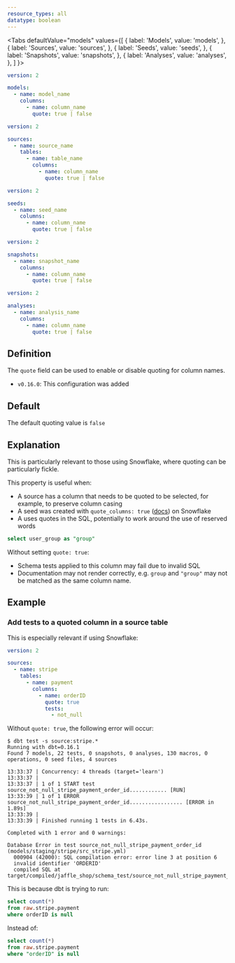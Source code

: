 ```yaml
---
resource_types: all
datatype: boolean
---
```


<Tabs
  defaultValue="models"
  values={[
    { label: 'Models', value: 'models', },
    { label: 'Sources', value: 'sources', },
    { label: 'Seeds', value: 'seeds', },
    { label: 'Snapshots', value: 'snapshots', },
    { label: 'Analyses', value: 'analyses', },
  ]
}>
<TabItem value="models">

<File name='models/schema.yml'>

```yml
version: 2

models:
  - name: model_name
    columns:
      - name: column_name
        quote: true | false

```

</File>

</TabItem>

<TabItem value="sources">

<File name='models/schema.yml'>

```yml
version: 2

sources:
  - name: source_name
    tables:
      - name: table_name
        columns:
          - name: column_name
            quote: true | false

```

</File>

</TabItem>

<TabItem value="seeds">

<File name='seeds/schema.yml'>

```yml
version: 2

seeds:
  - name: seed_name
    columns:
      - name: column_name
        quote: true | false

```

</File>

</TabItem>

<TabItem value="snapshots">

<File name='snapshots/schema.yml'>

```yml
version: 2

snapshots:
  - name: snapshot_name
    columns:
      - name: column_name
        quote: true | false

```

</File>

</TabItem>

<TabItem value="analyses">

<File name='analysis/schema.yml'>

```yml
version: 2

analyses:
  - name: analysis_name
    columns:
      - name: column_name
        quote: true | false

```

</File>

</TabItem>

</Tabs>

## Definition
The `quote` field can be used to enable or disable quoting for column names.

<Changelog>

* `v0.16.0`: This configuration was added

</Changelog>

## Default
The default quoting value is `false`

## Explanation
This is particularly relevant to those using Snowflake, where quoting can be particularly fickle.

This property is useful when:
- A source <Term id="table" /> has a column that needs to be quoted to be selected, for example, to preserve column casing
- A seed was created with `quote_columns: true` ([docs](quote_columns)) on Snowflake
- A <Term id="model" /> uses quotes in the SQL, potentially to work around the use of reserved words
```sql
select user_group as "group"
```

Without setting `quote: true`:
- Schema tests applied to this column may fail due to invalid SQL
- Documentation may not render correctly, e.g. `group` and `"group"` may not be matched as the same column name.

## Example
### Add tests to a quoted column in a source table
This is especially relevant if using Snowflake:

```yml
version: 2

sources:
  - name: stripe
    tables:
      - name: payment
        columns:
          - name: orderID
            quote: true
            tests:
              - not_null

```

Without `quote: true`, the following error will occur:

```
$ dbt test -s source:stripe.*
Running with dbt=0.16.1
Found 7 models, 22 tests, 0 snapshots, 0 analyses, 130 macros, 0 operations, 0 seed files, 4 sources

13:33:37 | Concurrency: 4 threads (target='learn')
13:33:37 |
13:33:37 | 1 of 1 START test source_not_null_stripe_payment_order_id............ [RUN]
13:33:39 | 1 of 1 ERROR source_not_null_stripe_payment_order_id................. [ERROR in 1.89s]
13:33:39 |
13:33:39 | Finished running 1 tests in 6.43s.

Completed with 1 error and 0 warnings:

Database Error in test source_not_null_stripe_payment_order_id (models/staging/stripe/src_stripe.yml)
  000904 (42000): SQL compilation error: error line 3 at position 6
  invalid identifier 'ORDERID'
  compiled SQL at target/compiled/jaffle_shop/schema_test/source_not_null_stripe_payment_orderID.sql
```

This is because dbt is trying to run:
```sql
select count(*)
from raw.stripe.payment
where orderID is null

```

Instead of:
```sql
select count(*)
from raw.stripe.payment
where "orderID" is null

```
